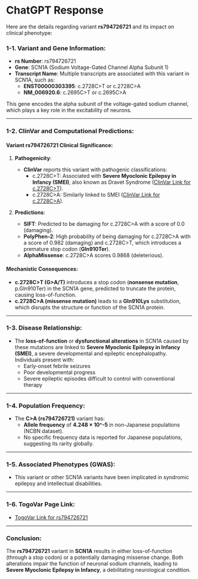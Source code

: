 # ChatGPT Response

Here are the details regarding variant **rs794726721** and its impact on clinical phenotype:

### 1-1. **Variant and Gene Information**:
- **rs Number**: rs794726721  
- **Gene**: SCN1A (Sodium Voltage-Gated Channel Alpha Subunit 1)
- **Transcript Name**: Multiple transcripts are associated with this variant in SCN1A, such as:
    - **ENST00000303395**: c.2728C>T or c.2728C>A
    - **NM_006920.6**: c.2695C>T or c.2695C>A
    
This gene encodes the alpha subunit of the voltage-gated sodium channel, which plays a key role in the excitability of neurons.

---

### 1-2. **ClinVar and Computational Predictions**:
#### Variant rs794726721 Clinical Significance:
1. **Pathogenicity**:
   - **ClinVar** reports this variant with pathogenic classifications:
     - c.2728C>T: Associated with **Severe Myoclonic Epilepsy in Infancy (SMEI)**, also known as Dravet Syndrome ([ClinVar Link for c.2728C>T](https://www.ncbi.nlm.nih.gov/clinvar/variation/495243)).
     - c.2728C>A: Similarly linked to SMEI ([ClinVar Link for c.2728C>A](https://www.ncbi.nlm.nih.gov/clinvar/variation/189874)).
     
2. **Predictions**:
   - **SIFT**: Predicted to be damaging for c.2728C>A with a score of 0.0 (damaging).
   - **PolyPhen-2**: High probability of being damaging for c.2728C>A with a score of 0.982 (damaging) and c.2728C>T, which introduces a premature stop codon (**Gln910Ter**).
   - **AlphaMissense**: c.2728C>A scores 0.9868 (deleterious).

#### Mechanistic Consequences:
- **c.2728C>T (G>A/T)** introduces a stop codon (**nonsense mutation**, p.Gln910Ter) in the SCN1A gene, predicted to truncate the protein, causing loss-of-function.
- **c.2728C>A (missense mutation)** leads to a **Gln910Lys** substitution, which disrupts the structure or function of the SCN1A protein.

---

### 1-3. **Disease Relationship**:
- The **loss-of-function** or **dysfunctional alterations** in SCN1A caused by these mutations are linked to **Severe Myoclonic Epilepsy in Infancy (SMEI)**, a severe developmental and epileptic encephalopathy. Individuals present with:
  - Early-onset febrile seizures
  - Poor developmental progress
  - Severe epileptic episodes difficult to control with conventional therapy

---

### 1-4. **Population Frequency**:
- The **C>A (rs794726721)** variant has:
  - **Allele frequency** of **4.248 × 10^-5** in non-Japanese populations (NCBN dataset).
  - No specific frequency data is reported for Japanese populations, suggesting its rarity globally.

---

### 1-5. **Associated Phenotypes (GWAS)**:
- This variant or other SCN1A variants have been implicated in syndromic epilepsy and intellectual disabilities.

---

### 1-6. **TogoVar Page Link**:
- [TogoVar Link for rs794726721](https://togovar.biosciencedbc.jp/en/variant/tgv312799719)

---

### Conclusion:
The **rs794726721** variant in **SCN1A** results in either loss-of-function (through a stop codon) or a potentially damaging missense change. Both alterations impair the function of neuronal sodium channels, leading to **Severe Myoclonic Epilepsy in Infancy**, a debilitating neurological condition. 

